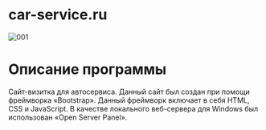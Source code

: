 # car-service.ru
![001](https://github.com/Fetkulingr/car-service.ru/assets/103204349/f7c50ac7-3d57-4930-a1c8-9454314c0b98)
# Описание программы
Сайт-визитка для автосервиса. Данный сайт был создан при помощи фреймворка «Bootstrap». Данный фреймворк включает в себя HTML, CSS и JavaScript. В качестве локального веб-сервера для Windows был использован «Open Server Panel».
